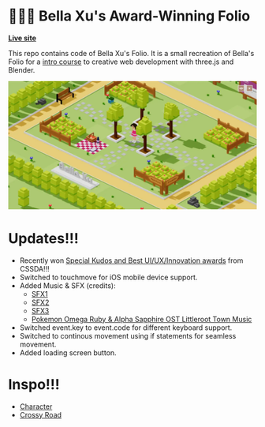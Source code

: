 # 💁🏻‍♀️ Bella Xu's Award-Winning Folio

**[Live site](http://bellas-park.com/)**

This repo contains code of Bella Xu's Folio. It is a small recreation of Bella's Folio for a [intro course](https://www.youtube.com/watch?v=X3pPAdQBKHo) to creative web development with three.js and Blender.

![Page screenshot](/media/og-image.webp?raw=true "Page screenshot")

# Updates!!!

- Recently won [Special Kudos and Best UI/UX/Innovation awards](https://www.cssdesignawards.com/sites/bellas-park/46895/) from CSSDA!!!
- Switched to touchmove for iOS mobile device support.
- Added Music & SFX (credits):
  - [SFX1](https://tuna.voicemod.net/sound/70e8a476-80ba-4639-a6c4-f7f66265dab7)
  - [SFX2](https://tuna.voicemod.net/sound/6bdfe693-0328-40ec-a0ca-6dcc6089e71b)
  - [SFX3](https://tuna.voicemod.net/sound/56349e80-9530-4f4b-a6ab-a5cc789cca9a)
  - [Pokemon Omega Ruby & Alpha Sapphire OST Littleroot Town Music](https://www.youtube.com/watch?v=52zzTF5sFTI)
- Switched event.key to event.code for different keyboard support.
- Switched to continous movement using if statements for seamless movement.
- Added loading screen button.

# Inspo!!!
- [Character](https://www.freepik.com/premium-photo/pixel-girl-surfing-voxel-art-surfboard-dolly-kei-style_165308006.htm)
- [Crossy Road](https://crossyroad.fandom.com/wiki/Crossy_Road_Wiki)
